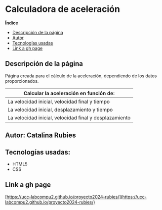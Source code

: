 # Calculadora de aceleración

**Índice**
- [Descripción de la página](#descripcion)
- [Autor](#autor)
- [Tecnologías usadas](#tecnologias)
- [Link a gh page](#link)

## Descripción de la página
Página creada para el cálculo de la aceleración, dependiendo de los datos proporcionados.

| Calcular la aceleración en función de:                  |
|---------------------------------------------------------|
| La velocidad inicial, velocidad final y tiempo          |
| La velocidad inicial, desplazamiento y tiempo           |
| La velocidad inicial, velocidad final y desplazamiento  |


## Autor: Catalina Rubies

## Tecnologías usadas:
* HTML5
* CSS

## Link a gh page
[https://ucc-labcompu2.github.io/proyecto2024-rubies/](https://ucc-labcompu2.github.io/proyecto2024-rubies/)
